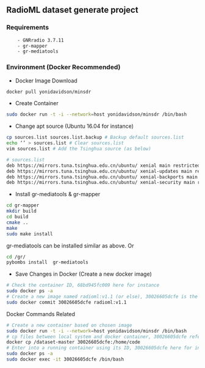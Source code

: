 ## RadioML dataset generate project
### Requirements
```bash
    - GNRradio 3.7.11
    - gr-mapper
    - gr-mediatools
```

### Environment (Docker Recommended)
- Docker Image Download
```bash
docker pull yonidavidson/minsdr
```

- Create Container
```bash
sudo docker run -t -i --network=host yonidavidson/minsdr /bin/bash
```

- Change apt source (Ubuntu 16.04 for instance)
```bash
cp sources.list sources.list.backup # Backup default sources.list
echo ‘’ > sources.list # Clear sources.list
vim sources.list # Add the Tsinghua source (as below)
```
```bash
# sources.list
deb https://mirrors.tuna.tsinghua.edu.cn/ubuntu/ xenial main restricted universe multiverse
deb https://mirrors.tuna.tsinghua.edu.cn/ubuntu/ xenial-updates main restricted universe multiverse
deb https://mirrors.tuna.tsinghua.edu.cn/ubuntu/ xenial-backports main restricted universe multiverse
deb https://mirrors.tuna.tsinghua.edu.cn/ubuntu/ xenial-security main restricted universe multiverse
```

- Install gr-mediatools & gr-mapper
```bash
cd gr-mapper
mkdir build
cd build
cmake ..
make
sudo make install
```
gr-mediatools can be installed similar as above. Or
```bash
cd /gr/
pybombs install  gr-mediatools
```
- Save Changes in Docker (Create a new docker image)
```bash
# Check the container ID, 68bd945fc009 here for instance
sudo docker ps -a
# Create a new image named radioml:v1.1 (or else), 30026605dcfe is the container ID
sudo docker commit 30026605dcfe radioml:v1.1 
```

Docker Commands Related
```bash
# Create a new container based on chosen image
sudo docker run -t -i --network=host yonidavidson/minsdr /bin/bash 
# cp files between local system and docker container, 30026605dcfe refers the container ID
docker cp /dataset-master 30026605dcfe:/home/code 
# Enter into a running container using its ID, 30026605dcfe here for instance
sudo docker ps -a
sudo docker exec -it 30026605dcfe /bin/bash
```
